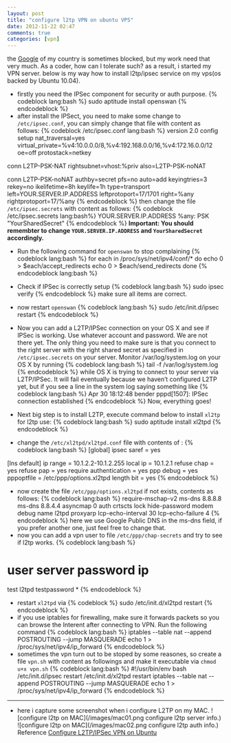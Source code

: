 ```yaml
---
layout: post
title: "configure l2tp VPN on ubuntu VPS"
date: 2012-11-22 02:47
comments: true
categories: [vpn]
---
```

the [Google](http://google.com) of my country is sometimes blocked, but my work need that very much. As a coder, how can I tolerate such? as a result, i started my VPN server.
below is my way how to install l2tp/ipsec service on my vps(os backed by Ubuntu 10.04).
<!-- more -->
* firstly you need the IPSec component for security or auth purpose.
{% codeblock lang:bash %}
sudo aptitude install openswan
{% endcodeblock %}
* after install the IPSect, you need to make some change to `/etc/ipsec.conf`, you can simply change that file with content as follows:
{% codeblock /etc/ipsec.conf lang:bash %}
version 2.0
config setup
    nat_traversal=yes
    virtual_private=%v4:10.0.0.0/8,%v4:192.168.0.0/16,%v4:172.16.0.0/12
    oe=off
    protostack=netkey

conn L2TP-PSK-NAT
    rightsubnet=vhost:%priv
    also=L2TP-PSK-noNAT

conn L2TP-PSK-noNAT
    authby=secret
    pfs=no
    auto=add
    keyingtries=3
    rekey=no
    ikelifetime=8h
    keylife=1h
    type=transport
    left=YOUR.SERVER.IP.ADDRESS
    leftprotoport=17/1701
    right=%any
    rightprotoport=17/%any
{% endcodeblock %}
then change the file `/etc/ipsec.secrets` with content as follows:
{% codeblock /etc/ipsec.secrets lang:bash%}
YOUR.SERVER.IP.ADDRESS   %any:  PSK "YourSharedSecret"
{% endcodeblock %}
**Important: You should remembter to change `YOUR.SERVER.IP.ADDRESS` and `YourSharedSecret` accordingly.**
* Run the following command for `openswan` to stop complaining
{% codeblock lang:bash %}
for each in /proc/sys/net/ipv4/conf/*
do
    echo 0 > $each/accept_redirects
    echo 0 > $each/send_redirects
done
{% endcodeblock lang:bash %}
* Check if IPSec is correctly setup
{% codeblock lang:bash %}
sudo ipsec verify
{% endcodeblock %}
make sure all items are correct.

* now restart `openswan`
{% codeblock lang:bash %}
sudo /etc/init.d/ipsec restart
{% endcodeblock %}
* Now you can add a L2TP/IPSec connection on your OS X and see if IPSec is working. Use whatever account and password. We are not there yet. The only thing you need to make sure is that you connect to the right server with the right shared secret as specified in `/etc/ipsec.secrets` on your server.
Monitor /var/log/system.log on your OS X by running
{% codeblock lang:bash %}
tail -f /var/log/system.log
{% endcodeblock %}
while OS X is trying to connect to your server via L2TP/IPSec. It will fail eventually because we haven’t configured L2TP yet, but if you see a line in the system log saying something like
{% codeblock lang:bash %}
Apr 30 18:12:48 bender pppd[1507]: IPSec connection established
{% endcodeblock %}
Now, everything goes!
* Next big step is to install L2TP, execute command below to install `xl2tp` for l2tp use:
{% codeblock lang:bash %}
sudo aptitude install xl2tpd
{% endcodeblock %}
* change the `/etc/xl2tpd/xl2tpd.conf` file with contents of :
{% codeblock lang:bash %}
[global]
ipsec saref = yes

[lns default]
ip range = 10.1.2.2-10.1.2.255
local ip = 10.1.2.1
refuse chap = yes
refuse pap = yes
require authentication = yes
ppp debug = yes
pppoptfile = /etc/ppp/options.xl2tpd
length bit = yes
{% endcodeblock %}
* now create the file `/etc/ppp/options.xl2tpd` if not exists, contents as follows:
{% codeblock lang:bash %}
require-mschap-v2
ms-dns 8.8.8.8
ms-dns 8.8.4.4
asyncmap 0
auth
crtscts
lock
hide-password
modem
debug
name l2tpd
proxyarp
lcp-echo-interval 30
lcp-echo-failure 4
{% endcodeblock %}
here we use Google Public DNS in the ms-dns field, if you prefer another one, just feel free to change that.
* now you can add a vpn user to file `/etc/ppp/chap-secrets` and try to see if l2tp works.
{% codeblock lang:bash %}
# user      server      password            ip
test        l2tpd       testpassword        *
{% endcodeblock %}
* restart `xl2tpd` via
{% codeblock %}
sudo /etc/init.d/xl2tpd restart
{% endcodeblock %}
* if you use iptables for firewalling, make sure it forwards packets so you can browse the Interent after connecting to VPN. Run the following command
{% codeblock lang:bash %}
iptables --table nat --append POSTROUTING --jump MASQUERADE
echo 1 > /proc/sys/net/ipv4/ip_forward
{% endcodeblock %}
* sometimes the vpn turn out to be stoped by some reasones, so create a file `vpn.sh` with content as followings and make it executable via `chmod u+x vpn.sh`
{% codeblock lang:bash %}
#!/usr/bin/env bash
/etc/init.d/ipsec restart
/etc/init.d/xl2tpd restart
iptables --table nat --append POSTROUTING --jump MASQUERADE
echo 1 > /proc/sys/net/ipv4/ip_forward
{% endcodeblock %}
* * *
* here i capture some screenshot when i configure L2TP on my MAC.
![configure l2tp on MAC](/images/mac01.png configure l2tp server info.)
![configure l2tp on MAC](/images/mac02.png configure l2tp auth info.)
Reference 
[Configure L2TP/IPSec VPN on Ubuntu](http://blog.riobard.com/2010/04/30/l2tp-over-ipsec-ubuntu)
